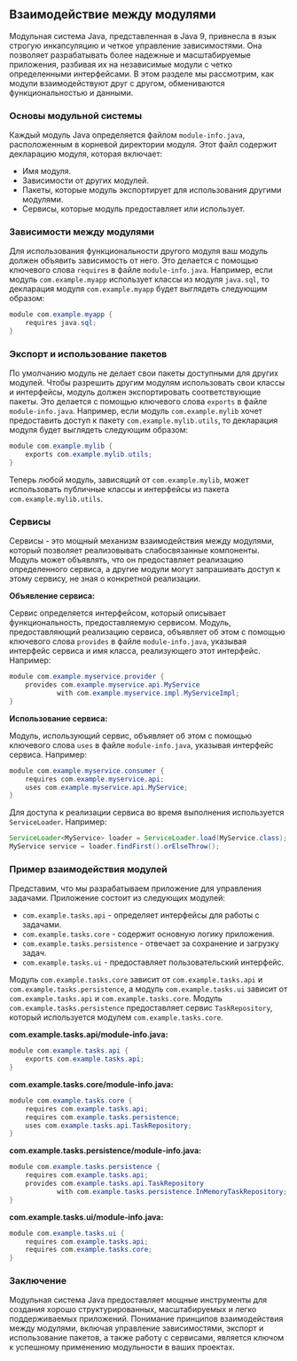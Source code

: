 ## Взаимодействие между модулями

Модульная система Java, представленная в Java 9, привнесла в язык строгую инкапсуляцию и четкое управление зависимостями. Она позволяет разрабатывать более надежные и масштабируемые приложения, разбивая их на независимые модули с четко определенными интерфейсами. В этом разделе мы рассмотрим, как модули взаимодействуют друг с другом, обмениваются функциональностью и данными.

### Основы модульной системы

Каждый модуль Java определяется файлом `module-info.java`, расположенным в корневой директории модуля. Этот файл содержит декларацию модуля, которая включает:

- Имя модуля.
- Зависимости от других модулей.
- Пакеты, которые модуль экспортирует для использования другими модулями.
- Сервисы, которые модуль предоставляет или использует.

### Зависимости между модулями

Для использования функциональности другого модуля ваш модуль должен объявить зависимость от него. Это делается с помощью ключевого слова `requires` в файле `module-info.java`. Например, если модуль `com.example.myapp` использует классы из модуля `java.sql`, то декларация модуля `com.example.myapp` будет выглядеть следующим образом:

```java
module com.example.myapp {
    requires java.sql;
}
```

### Экспорт и использование пакетов

По умолчанию модуль не делает свои пакеты доступными для других модулей. Чтобы разрешить другим модулям использовать свои классы и интерфейсы, модуль должен экспортировать соответствующие пакеты. Это делается с помощью ключевого слова `exports` в файле `module-info.java`. Например, если модуль `com.example.mylib` хочет предоставить доступ к пакету `com.example.mylib.utils`, то декларация модуля будет выглядеть следующим образом:

```java
module com.example.mylib {
    exports com.example.mylib.utils;
}
```

Теперь любой модуль, зависящий от `com.example.mylib`, может использовать публичные классы и интерфейсы из пакета `com.example.mylib.utils`.

### Сервисы

Сервисы - это мощный механизм взаимодействия между модулями, который позволяет реализовывать слабосвязанные компоненты. Модуль может объявлять, что он предоставляет реализацию определенного сервиса, а другие модули могут запрашивать доступ к этому сервису, не зная о конкретной реализации.

**Объявление сервиса:**

Сервис определяется интерфейсом, который описывает функциональность, предоставляемую сервисом. Модуль, предоставляющий реализацию сервиса, объявляет об этом с помощью ключевого слова `provides` в файле `module-info.java`, указывая интерфейс сервиса и имя класса, реализующего этот интерфейс. Например:

```java
module com.example.myservice.provider {
    provides com.example.myservice.api.MyService
            with com.example.myservice.impl.MyServiceImpl;
}
```

**Использование сервиса:**

Модуль, использующий сервис, объявляет об этом с помощью ключевого слова `uses` в файле `module-info.java`, указывая интерфейс сервиса. Например:

```java
module com.example.myservice.consumer {
    requires com.example.myservice.api;
    uses com.example.myservice.api.MyService;
}
```

Для доступа к реализации сервиса во время выполнения используется `ServiceLoader`. Например:

```java
ServiceLoader<MyService> loader = ServiceLoader.load(MyService.class);
MyService service = loader.findFirst().orElseThrow();
```

### Пример взаимодействия модулей

Представим, что мы разрабатываем приложение для управления задачами. Приложение состоит из следующих модулей:

- `com.example.tasks.api` - определяет интерфейсы для работы с задачами.
- `com.example.tasks.core` - содержит основную логику приложения.
- `com.example.tasks.persistence` - отвечает за сохранение и загрузку задач.
- `com.example.tasks.ui` - предоставляет пользовательский интерфейс.

Модуль `com.example.tasks.core` зависит от `com.example.tasks.api` и `com.example.tasks.persistence`, а модуль `com.example.tasks.ui` зависит от `com.example.tasks.api` и `com.example.tasks.core`. Модуль `com.example.tasks.persistence` предоставляет сервис `TaskRepository`, который используется модулем `com.example.tasks.core`.

**com.example.tasks.api/module-info.java:**

```java
module com.example.tasks.api {
    exports com.example.tasks.api;
}
```

**com.example.tasks.core/module-info.java:**

```java
module com.example.tasks.core {
    requires com.example.tasks.api;
    requires com.example.tasks.persistence;
    uses com.example.tasks.api.TaskRepository;
}
```

**com.example.tasks.persistence/module-info.java:**

```java
module com.example.tasks.persistence {
    requires com.example.tasks.api;
    provides com.example.tasks.api.TaskRepository
            with com.example.tasks.persistence.InMemoryTaskRepository;
}
```

**com.example.tasks.ui/module-info.java:**

```java
module com.example.tasks.ui {
    requires com.example.tasks.api;
    requires com.example.tasks.core;
}
```

### Заключение

Модульная система Java предоставляет мощные инструменты для создания хорошо структурированных, масштабируемых и легко поддерживаемых приложений. Понимание принципов взаимодействия между модулями, включая управление зависимостями, экспорт и использование пакетов, а также работу с сервисами, является ключом к успешному применению модульности в ваших проектах. 
